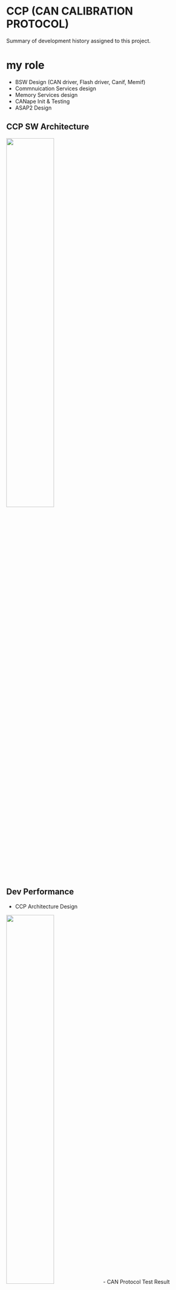 # CCP (CAN CALIBRATION PROTOCOL)
Summary of development history assigned to this project.


# my role
- BSW Design (CAN driver, Flash driver, Canif, Memif)
- Commnuication Services design
- Memory Services design
- CANape Init & Testing
- ASAP2 Design

## CCP SW Architecture
<img src = "https://user-images.githubusercontent.com/95323172/144529864-407d2efd-7e5e-4fa6-bf25-978d51147733.png" width="50%" height="50%">

## Dev Performance
- CCP Architecture Design 
<img src = "https://user-images.githubusercontent.com/95323172/144530792-167fb4aa-6e50-4f02-a9e8-b489120f2693.png" width="50%" height="50%">
- CAN Protocol Test Result 
<img src = "https://user-images.githubusercontent.com/95323172/144530791-49b596d9-50f2-4859-8d6b-952314007e73.png" width="50%" height="50%">
- CANape ( ASAP2 Init, CANape Init, DAQ Monitoring, Flashing, Calibration Test)
<img src = "https://user-images.githubusercontent.com/95323172/144530784-1a817ff3-d1f0-45a6-a001-fdb01f32ad5f.png" width="50%" height="50%">
<img src = "https://user-images.githubusercontent.com/95323172/144530789-0b798a16-8c6d-4db8-9abf-12e5106a0f9b.png" width="50%" height="50%">
<img src = "https://user-images.githubusercontent.com/95323172/144530793-7429fc1d-0cb5-462c-8481-1e323e6c7685.png" width="50%" height="50%">
<img src = "https://user-images.githubusercontent.com/95323172/144530796-ab9f7d31-856d-4cac-82ca-7bfdae952efe.png" width="50%" height="50%">
